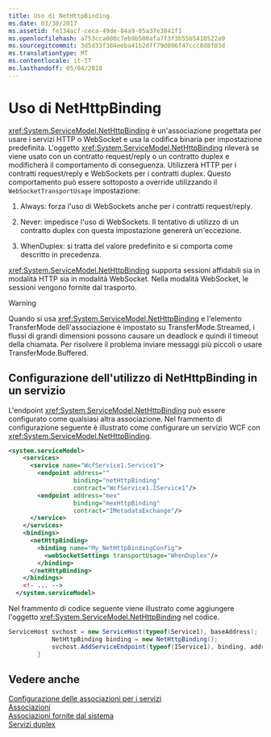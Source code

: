 ```yaml
---
title: Uso di NetHttpBinding
ms.date: 03/30/2017
ms.assetid: fe134acf-ceca-49de-84a9-05a37e3841f1
ms.openlocfilehash: a753cca008c7eb9b500afa7f3f3b55b5410522a9
ms.sourcegitcommit: 3d5d33f384eeba41b2dff79d096f47ccc8d8f03d
ms.translationtype: MT
ms.contentlocale: it-IT
ms.lasthandoff: 05/04/2018
---
```

# <a name="using-the-nethttpbinding"></a>Uso di NetHttpBinding
<xref:System.ServiceModel.NetHttpBinding> è un'associazione progettata per usare i servizi HTTP o WebSocket e usa la codifica binaria per impostazione predefinita. L'oggetto <xref:System.ServiceModel.NetHttpBinding> rileverà se viene usato con un contratto request/reply o un contratto duplex e modificherà il comportamento di conseguenza. Utilizzerà HTTP per i contratti request/reply e WebSockets per i contratti duplex. Questo comportamento può essere sottoposto a override utilizzando il <!--zz <xref:System.ServiceModel.NetHttpBinding.WebSocketTransportUsage%2A> --> `WebSocketTransportUsage` impostazione:  
  
1.  Always: forza l'uso di WebSockets anche per i contratti request/reply.  
  
2.  Never: impedisce l'uso di WebSockets. Il tentativo di utilizzo di un contratto duplex con questa impostazione genererà un'eccezione.  
  
3.  WhenDuplex: si tratta del valore predefinito e si comporta come descritto in precedenza.  
  
 <xref:System.ServiceModel.NetHttpBinding> supporta sessioni affidabili sia in modalità HTTP sia in modalità WebSocket. Nella modalità WebSocket, le sessioni vengono fornite dal trasporto.  
  
> [!WARNING]
>  Quando si usa <xref:System.ServiceModel.NetHttpBinding> e l'elemento TransferMode dell'associazione è impostato su TransferMode.Streamed, i flussi di grandi dimensioni possono causare un deadlock e quindi il timeout della chiamata. Per risolvere il problema inviare messaggi più piccoli o usare TransferMode.Buffered.  
  
## <a name="configuring-a-service-to-use-nethttpbinding"></a>Configurazione dell'utilizzo di NetHttpBinding in un servizio  
 L'endpoint <xref:System.ServiceModel.NetHttpBinding> può essere configurato come qualsiasi altra associazione. Nel frammento di configurazione seguente è illustrato come configurare un servizio WCF con <xref:System.ServiceModel.NetHttpBinding>.  
  
```xml  
<system.serviceModel>  
    <services>  
      <service name="WcfService1.Service1">  
        <endpoint address=""  
                  binding="netHttpBinding"  
                  contract="WcfService1.IService1"/>  
        <endpoint address="mex"  
                  binding="mexHttpBinding"  
                  contract="IMetadataExchange"/>  
      </service>  
    </services>  
    <bindings>  
      <netHttpBinding>  
        <binding name="My_NetHttpBindingConfig">  
          <webSocketSettings transportUsage="WhenDuplex"/>  
        </binding>  
      </netHttpBinding>  
    </bindings>  
    <!- ... -->   
  </system.serviceModel>  
```  
  
 Nel frammento di codice seguente viene illustrato come aggiungere l'oggetto <xref:System.ServiceModel.NetHttpBinding> nel codice.  
  
```csharp  
ServiceHost svchost = new ServiceHost(typeof(Service1), baseAddress);  
            NetHttpBinding binding = new NetHttpBinding();  
            svchost.AddServiceEndpoint(typeof(IService1), binding, address);   
        }  
```  
  
## <a name="see-also"></a>Vedere anche  
 [Configurazione delle associazioni per i servizi](../../../../docs/framework/wcf/configuring-bindings-for-wcf-services.md)  
 [Associazioni](../../../../docs/framework/wcf/feature-details/bindings.md)  
 [Associazioni fornite dal sistema](../../../../docs/framework/wcf/system-provided-bindings.md)  
 [Servizi duplex](../../../../docs/framework/wcf/feature-details/duplex-services.md)
